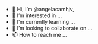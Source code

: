 - 👋 Hi, I’m @angelacamhjv,
- 👀 I’m interested in ...
- 🌱 I’m currently learning ...
- 💞️ I’m looking to collaborate on ...
- 📫 How to reach me ...

<!---
angelacam/angelacam is a ✨ special ✨ repository because its `README.md` (this file) appears on your GitHub profile.
You can click the Preview link to take a look at your changes.
--->
